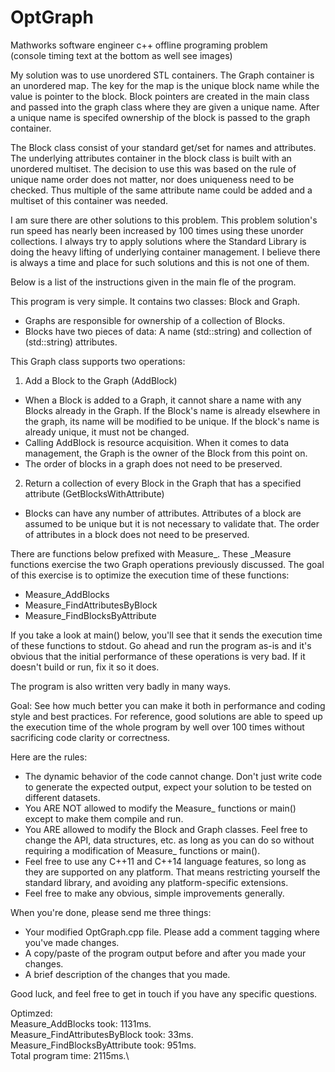 # OptGraph
Mathworks software engineer c++ offline programing problem\
(console timing text at the bottom as well see images)

My solution was to use unordered STL containers. The Graph container is an unordered map. The key for the map is the unique 
block name while the value is pointer to the block. Block pointers are created in the main class and passed into the graph class
where they are given a unique name. After a unique name is specifed ownership of the block is passed to the graph container.

The Block class consist of your standard get/set for names and attributes. The underlying attributes container in the block class
is built with an unordered multiset. The decision to use this was based on the rule of unique name order does not matter, nor does
uniqueness need to be checked. Thus multiple of the same attribute name could be added and a multiset of this container was needed.

I am sure there are other solutions to this problem. This problem solution's run speed has nearly been increased by 100 times using
these unorder collections. I always try to apply solutions where the Standard Library is doing the heavy lifting of underlying container 
management. I believe there is always a time and place for such solutions and this is not one of them.

Below is a list of the instructions given in the main fle of the program.

This program is very simple. It contains two classes: Block and Graph.

- Graphs are responsible for ownership of a collection of Blocks.
- Blocks have two pieces of data: A name (std::string) and collection of (std::string) attributes.

This Graph class supports two operations:

1. Add a Block to the Graph (AddBlock)
- When a Block is added to a Graph, it cannot share a name with any Blocks already in the Graph. If the Block's name is
already elsewhere in the graph, its name will be modified to be unique. If the block's name is already unique, it must
not be changed.
- Calling AddBlock is resource acquisition. When it comes to data management, the Graph is the owner of the Block from
this point on.
- The order of blocks in a graph does not need to be preserved.

2. Return a collection of every Block in the Graph that has a specified attribute (GetBlocksWithAttribute)

- Blocks can have any number of attributes. Attributes of a block are assumed to be unique but it is not necessary to
  validate that. The order of attributes in a block does not need to be preserved.

There are functions below prefixed with Measure_. These _Measure functions exercise the two Graph operations previously
discussed. The goal of this exercise is to optimize the execution time of these functions:

- Measure_AddBlocks
- Measure_FindAttributesByBlock
- Measure_FindBlocksByAttribute

If you take a look at main() below, you'll see that it sends the execution time of these functions to stdout. Go ahead and
run the program as-is and it's obvious that the initial performance of these operations is very bad. If it doesn't build or
run, fix it so it does.

The program is also written very badly in many ways.

Goal: See how much better you can make it both in performance and coding style and best practices.
For reference, good solutions are able to speed up the execution time of the whole program by well
over 100 times without sacrificing code clarity or correctness.

Here are the rules:

- The dynamic behavior of the code cannot change. Don't just write code to generate the expected output, expect your solution
to be tested on different datasets.
- You ARE NOT allowed to modify the Measure_ functions or main() except to make them compile and run.
- You ARE allowed to modify the Block and Graph classes. Feel free to change the API, data structures, etc. as long as you can
do so without requiring a modification of Measure_ functions or main().
- Feel free to use any C++11 and C++14 language features, so long as they are supported on any platform. That means
  restricting yourself the standard library, and avoiding any platform-specific extensions.
- Feel free to make any obvious, simple improvements generally.

When you're done, please send me three things:

- Your modified OptGraph.cpp file. Please add a comment tagging where you've made changes.
- A copy/paste of the program output before and after you made your changes.
- A brief description of the changes that you made.

Good luck, and feel free to get in touch if you have any specific questions.


Optimzed:\
Measure_AddBlocks took: 1131ms.\
Measure_FindAttributesByBlock took: 33ms.\
Measure_FindBlocksByAttribute took: 951ms.\
Total program time: 2115ms.\
